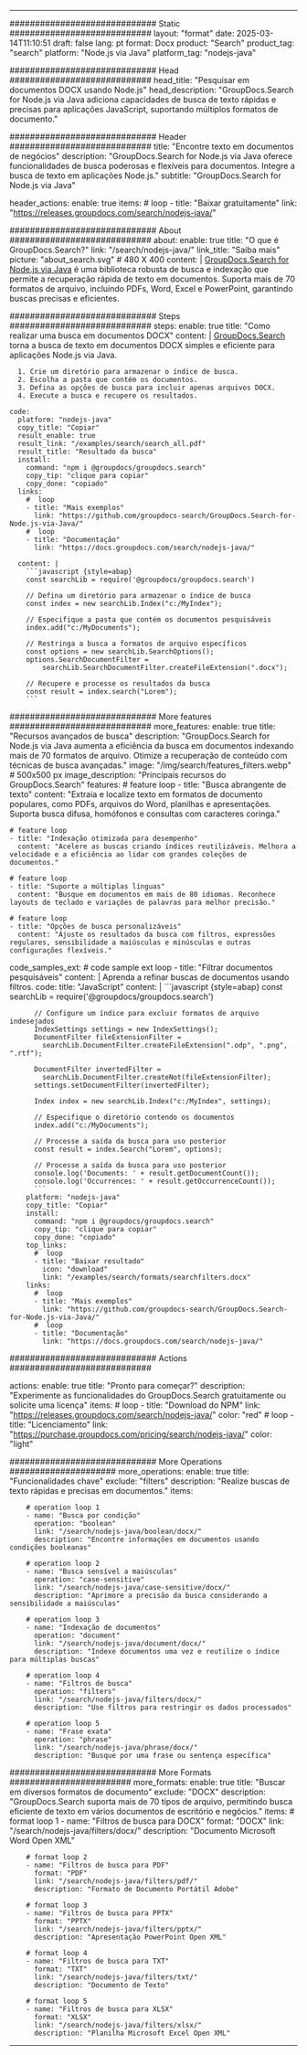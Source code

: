 
---
############################# Static ############################
layout: "format"
date:  2025-03-14T11:10:51
draft: false
lang: pt
format: Docx
product: "Search"
product_tag: "search"
platform: "Node.js via Java"
platform_tag: "nodejs-java"

############################# Head ############################
head_title: "Pesquisar em documentos DOCX usando Node.js"
head_description: "GroupDocs.Search for Node.js via Java adiciona capacidades de busca de texto rápidas e precisas para aplicações JavaScript, suportando múltiplos formatos de documento."

############################# Header ############################
title: "Encontre texto em documentos de negócios" 
description: "GroupDocs.Search for Node.js via Java oferece funcionalidades de busca poderosas e flexíveis para documentos. Integre a busca de texto em aplicações Node.js."
subtitle: "GroupDocs.Search for Node.js via Java" 

header_actions:
  enable: true
  items:
    #  loop
    - title: "Baixar gratuitamente"
      link: "https://releases.groupdocs.com/search/nodejs-java/"
      
############################# About ############################
about:
    enable: true
    title: "O que é GroupDocs.Search?"
    link: "/search/nodejs-java/"
    link_title: "Saiba mais"
    picture: "about_search.svg" # 480 X 400
    content: |
       [GroupDocs.Search for Node.js via Java](/search/nodejs-java/) é uma biblioteca robusta de busca e indexação que permite a recuperação rápida de texto em documentos. Suporta mais de 70 formatos de arquivo, incluindo PDFs, Word, Excel e PowerPoint, garantindo buscas precisas e eficientes.

############################# Steps ############################
steps:
    enable: true
    title: "Como realizar uma busca em documentos DOCX"
    content: |
      [GroupDocs.Search](/search/nodejs-java/) torna a busca de texto em documentos DOCX simples e eficiente para aplicações Node.js via Java.
      
      1. Crie um diretório para armazenar o índice de busca.
      2. Escolha a pasta que contém os documentos.
      3. Defina as opções de busca para incluir apenas arquivos DOCX.
      4. Execute a busca e recupere os resultados.
   
    code:
      platform: "nodejs-java"
      copy_title: "Copiar"
      result_enable: true
      result_link: "/examples/search/search_all.pdf"
      result_title: "Resultado da busca"
      install:
        command: "npm i @groupdocs/groupdocs.search"
        copy_tip: "clique para copiar"
        copy_done: "copiado"
      links:
        #  loop
        - title: "Mais exemplos"
          link: "https://github.com/groupdocs-search/GroupDocs.Search-for-Node.js-via-Java/"
        #  loop
        - title: "Documentação"
          link: "https://docs.groupdocs.com/search/nodejs-java/"
          
      content: |
        ```javascript {style=abap}
        const searchLib = require('@groupdocs/groupdocs.search')

        // Defina um diretório para armazenar o índice de busca
        const index = new searchLib.Index("c:/MyIndex");

        // Especifique a pasta que contém os documentos pesquisáveis
        index.add("c:/MyDocuments");

        // Restringa a busca a formatos de arquivo específicos
        const options = new searchLib.SearchOptions();
        options.SearchDocumentFilter = 
            searchLib.SearchDocumentFilter.createFileExtension(".docx");

        // Recupere e processe os resultados da busca
        const result = index.search("Lorem");
        ```            

############################# More features ############################
more_features:
  enable: true
  title: "Recursos avançados de busca"
  description: "GroupDocs.Search for Node.js via Java aumenta a eficiência da busca em documentos indexando mais de 70 formatos de arquivo. Otimize a recuperação de conteúdo com técnicas de busca avançadas."
  image: "/img/search/features_filters.webp" # 500x500 px
  image_description: "Principais recursos do GroupDocs.Search"
  features:
    # feature loop
    - title: "Busca abrangente de texto"
      content: "Extraia e localize texto em formatos de documento populares, como PDFs, arquivos do Word, planilhas e apresentações. Suporta busca difusa, homófonos e consultas com caracteres coringa."

    # feature loop
    - title: "Indexação otimizada para desempenho"
      content: "Acelere as buscas criando índices reutilizáveis. Melhora a velocidade e a eficiência ao lidar com grandes coleções de documentos."

    # feature loop
    - title: "Suporte a múltiplas línguas"
      content: "Busque em documentos em mais de 80 idiomas. Reconhece layouts de teclado e variações de palavras para melhor precisão."

    # feature loop
    - title: "Opções de busca personalizáveis"
      content: "Ajuste os resultados da busca com filtros, expressões regulares, sensibilidade a maiúsculas e minúsculas e outras configurações flexíveis."
      
  code_samples_ext:
    # code sample ext loop
    - title: "Filtrar documentos pesquisáveis"
      content: |
        Aprenda a refinar buscas de documentos usando filtros.
      code:
        title: "JavaScript"
        content: |
          ```javascript {style=abap}
          const searchLib = require('@groupdocs/groupdocs.search')
          
          // Configure um índice para excluir formatos de arquivo indesejados
          IndexSettings settings = new IndexSettings();
          DocumentFilter fileExtensionFilter = 
            searchLib.DocumentFilter.createFileExtension(".odp", ".png", ".rtf");

          DocumentFilter invertedFilter = 
            searchLib.DocumentFilter.createNot(fileExtensionFilter);
          settings.setDocumentFilter(invertedFilter);

          Index index = new searchLib.Index("c:/MyIndex", settings);
              
          // Especifique o diretório contendo os documentos
          index.add("c:/MyDocuments");

          // Processe a saída da busca para uso posterior
          const result = index.Search("Lorem", options);
          
          // Processe a saída da busca para uso posterior
          console.log('Documents: ' + result.getDocumentCount());
          console.log('Occurrences: ' + result.getOccurrenceCount());
          ```
        platform: "nodejs-java"
        copy_title: "Copiar"
        install:
          command: "npm i @groupdocs/groupdocs.search"
          copy_tip: "clique para copiar"
          copy_done: "copiado"
        top_links:
          #  loop
          - title: "Baixar resultado"
            icon: "download"
            link: "/examples/search/formats/searchfilters.docx"
        links:
          #  loop
          - title: "Mais exemplos"
            link: "https://github.com/groupdocs-search/GroupDocs.Search-for-Node.js-via-Java/"
          #  loop
          - title: "Documentação"
            link: "https://docs.groupdocs.com/search/nodejs-java/"
            

            


############################# Actions ############################

actions:
  enable: true
  title: "Pronto para começar?"
  description: "Experimente as funcionalidades do GroupDocs.Search gratuitamente ou solicite uma licença"
  items:
    #  loop
    - title: "Download do NPM"
      link: "https://releases.groupdocs.com/search/nodejs-java/"
      color: "red"
        #  loop
    - title: "Licenciamento"
      link: "https://purchase.groupdocs.com/pricing/search/nodejs-java/"
      color: "light"


############################# More Operations #####################
more_operations:
    enable: true
    title: "Funcionalidades chave"
    exclude: "filters"
    description: "Realize buscas de texto rápidas e precisas em documentos."
    items: 
          
        # operation loop 1
        - name: "Busca por condição"
          operation: "boolean"
          link: "/search/nodejs-java/boolean/docx/"
          description: "Encontre informações em documentos usando condições booleanas"

        # operation loop 2
        - name: "Busca sensível a maiúsculas"
          operation: "case-sensitive"
          link: "/search/nodejs-java/case-sensitive/docx/"
          description: "Aprimore a precisão da busca considerando a sensibilidade a maiúsculas"

        # operation loop 3
        - name: "Indexação de documentos"
          operation: "document"
          link: "/search/nodejs-java/document/docx/"
          description: "Indexe documentos uma vez e reutilize o índice para múltiplas buscas"

        # operation loop 4
        - name: "Filtros de busca"
          operation: "filters"
          link: "/search/nodejs-java/filters/docx/"
          description: "Use filtros para restringir os dados processados"

        # operation loop 5
        - name: "Frase exata"
          operation: "phrase"
          link: "/search/nodejs-java/phrase/docx/"
          description: "Busque por uma frase ou sentença específica"
          
        
          
############################# More Formats ########################
more_formats:
    enable: true
    title: "Buscar em diversos formatos de documento"
    exclude: "DOCX"
    description: "GroupDocs.Search suporta mais de 70 tipos de arquivo, permitindo busca eficiente de texto em vários documentos de escritório e negócios."
    items: 
        # format loop 1
        - name: "Filtros de busca para DOCX"
          format: "DOCX"
          link: "/search/nodejs-java/filters/docx/"
          description: "Documento Microsoft Word Open XML"
          
        # format loop 2
        - name: "Filtros de busca para PDF"
          format: "PDF"
          link: "/search/nodejs-java/filters/pdf/"
          description: "Formato de Documento Portátil Adobe"
          
        # format loop 3
        - name: "Filtros de busca para PPTX"
          format: "PPTX"
          link: "/search/nodejs-java/filters/pptx/"
          description: "Apresentação PowerPoint Open XML"

        # format loop 4
        - name: "Filtros de busca para TXT"
          format: "TXT"
          link: "/search/nodejs-java/filters/txt/"
          description: "Documento de Texto"
          
        # format loop 5
        - name: "Filtros de busca para XLSX"
          format: "XLSX"
          link: "/search/nodejs-java/filters/xlsx/"
          description: "Planilha Microsoft Excel Open XML"
  

---